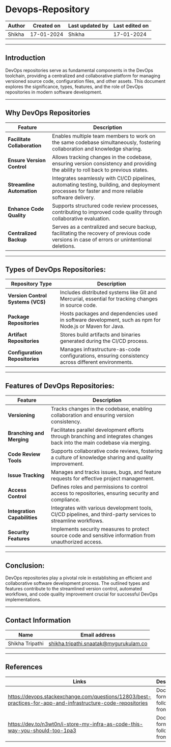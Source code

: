 # Devops-Repository


| Author	| Created on | Last updated by |	Last edited on |
|---------|------------|-----------------|-----------------|
| Shikha  | 17-01-2024 | Shikha | 17-01-2024 |


 -------------------------------------------------------------------------------------------------------------------------------------------------


## Introduction
   DevOps repositories serve as fundamental components in the DevOps toolchain, providing a centralized and collaborative platform for managing 
   versioned source code, configuration files, and other assets. This document explores the significance, types, features, and the role of DevOps 
   repositories in modern software development.

------------------------------------------------------------------------------------------------------------------------------------------------

##  Why DevOps Repositories
| Feature   | Description  |                                                                                                              
|---------------------------|--------------------------------------------------------------------------------------------------------------------------|
| **Facilitate Collaboration** | Enables multiple team members to work on the same codebase simultaneously, fostering collaboration and knowledge sharing. |
| **Ensure Version Control**   | Allows tracking changes in the codebase, ensuring version consistency and providing the ability to roll back to previous states. |
| **Streamline Automation**    | Integrates seamlessly with CI/CD pipelines, automating testing, building, and deployment processes for faster and more reliable software delivery. |
| **Enhance Code Quality**     | Supports structured code review processes, contributing to improved code quality through collaborative evaluation.        |
| **Centralized Backup**       | Serves as a centralized and secure backup, facilitating the recovery of previous code versions in case of errors or unintentional deletions. |


------------------------------------------------------------------------------------------------------------------------------------------------


## Types of DevOps Repositories:

   | Repository Type           | Description                                                                                                      |
|---------------------------|------------------------------------------------------------------------------------------------------------------|
| **Version Control Systems (VCS)** | Includes distributed systems like Git and Mercurial, essential for tracking changes in source code.           |
| **Package Repositories**   | Hosts packages and dependencies used in software development, such as npm for Node.js or Maven for Java.       |
| **Artifact Repositories**  | Stores build artifacts and binaries generated during the CI/CD process.                                            |
| **Configuration Repositories** | Manages infrastructure-as-code configurations, ensuring consistency across different environments.         |




------------------------------------------------------------------------------------------------------------------------------------------------



## Features of DevOps Repositories:
   | Feature                   | Description                                                                                                              |
|---------------------------|--------------------------------------------------------------------------------------------------------------------------|
| **Versioning**               | Tracks changes in the codebase, enabling collaboration and ensuring version consistency.                                 |
| **Branching and Merging**    | Facilitates parallel development efforts through branching and integrates changes back into the main codebase via merging. |
| **Code Review Tools**        | Supports collaborative code reviews, fostering a culture of knowledge sharing and quality improvement.                   |
| **Issue Tracking**           | Manages and tracks issues, bugs, and feature requests for effective project management.                                   |
| **Access Control**           | Defines roles and permissions to control access to repositories, ensuring security and compliance.                       |
| **Integration Capabilities** | Integrates with various development tools, CI/CD pipelines, and third-party services to streamline workflows.             |
| **Security Features**        | Implements security measures to protect source code and sensitive information from unauthorized access.  |



------------------------------------------------------------------------------------------------------------------------------------------------



## Conclusion:
   
DevOps repositories play a pivotal role in establishing an efficient and collaborative software development process.
The outlined types and features contribute to the streamlined version control, automated workflows, 
and code quality improvement crucial for successful DevOps implementations.


------------------------------------------------------------------------------------------------------------------------------------------------


## Contact Information

   | Name	 | Email address |
   |-------|---------------|
   | Shikha Tripathi | shikha.tripathi.snaatak@mygurukulam.co |
   
  
------------------------------------------------------------------------------------------------------------------------------------------------

## References
| Links	| Descriptions |
|-------|--------------|
| https://devops.stackexchange.com/questions/12803/best-practices-for-app-and-infrastructure-code-repositories | Document format followed from this link |
| https://dev.to/n3wt0n/i-store-my-infra-as-code-this-way-you-should-too-1pa3 | Document format followed from this link |
